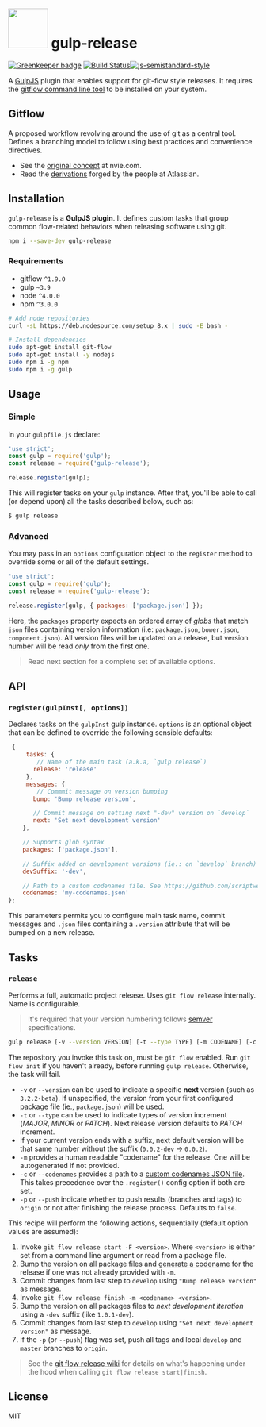 # <img src="https://www.dropbox.com/s/tbm0ulwypyfcppi/gulp-gitflow.png?raw=1" width="80" height="80"> gulp-release

[![Greenkeeper badge](https://badges.greenkeeper.io/nfantone/gulp-release.svg)](https://greenkeeper.io/)
[![Build Status](https://travis-ci.org/nfantone/gulp-release.svg?branch=develop)](https://travis-ci.org/nfantone/gulp-release)[![js-semistandard-style](https://img.shields.io/badge/code%20style-semistandard-brightgreen.svg?style=flat-square)](https://github.com/Flet/semistandard)

A [GulpJS](https://github.com/gulpjs) plugin that enables support for git-flow
style releases. It requires the
[gitflow command line tool](https://github.com/petervanderdoes/gitflow-avh) to
be installed on your system.

## Gitflow

A proposed workflow revolving around the use of git as a central tool. Defines a
branching model to follow using best practices and convenience directives.

* See the
  [original concept](http://nvie.com/posts/a-successful-git-branching-model/) at
  nvie.com.
* Read the
  [derivations](https://www.atlassian.com/git/tutorials/comparing-workflows/gitflow-workflow)
  forged by the people at Atlassian.

## Installation

`gulp-release` is a **GulpJS plugin**. It defines custom tasks that group common
flow-related behaviors when releasing software using git.

```sh
npm i --save-dev gulp-release
```

### Requirements

* gitflow `^1.9.0`
* gulp `~3.9`
* node `^4.0.0`
* npm `^3.0.0`

```sh
# Add node repositories
curl -sL https://deb.nodesource.com/setup_8.x | sudo -E bash -

# Install dependencies
sudo apt-get install git-flow
sudo apt-get install -y nodejs
sudo npm i -g npm
sudo npm i -g gulp
```

## Usage

### Simple

In your `gulpfile.js` declare:

```js
'use strict';
const gulp = require('gulp');
const release = require('gulp-release');

release.register(gulp);
```

This will register tasks on your `gulp` instance. After that, you'll be able to
call (or depend upon) all the tasks described below, such as:

```sh
$ gulp release
```

### Advanced

You may pass in an `options` configuration object to the `register` method to
override some or all of the default settings.

```js
'use strict';
const gulp = require('gulp');
const release = require('gulp-release');

release.register(gulp, { packages: ['package.json'] });
```

Here, the `packages` property expects an ordered array of _globs_ that match
`json` files containing version information (i.e: `package.json`, `bower.json`,
`component.json`). All version files will be updated on a release, but version
number will be read _only_ from the first one.

> Read next section for a complete set of available options.

## API

### `register(gulpInst[, options])`

Declares tasks on the `gulpInst` gulp instance. `options` is an optional object
that can be defined to override the following sensible defaults:

```js
 {
     tasks: {
        // Name of the main task (a.k.a, `gulp release`)
       release: 'release'
     },
     messages: {
        // Commmit message on version bumping
       bump: 'Bump release version',

       // Commit message on setting next "-dev" version on `develop`
       next: 'Set next development version'
    },

    // Supports glob syntax
    packages: ['package.json'],

    // Suffix added on development versions (ie.: on `develop` branch)
    devSuffix: '-dev',

    // Path to a custom codenames file. See https://github.com/scriptwerx/gulp-codename/blob/master/codenames.json
    codenames: 'my-codenames.json'
};
```

This parameters permits you to configure main task name, commit messages and
`.json` files containing a `.version` attribute that will be bumped on a new
release.

## Tasks

### `release`

Performs a full, automatic project release. Uses `git flow release` internally.
Name is configurable.

> It's required that your version numbering follows [semver](http://semver.org/)
> specifications.

```sh
gulp release [-v --version VERSION] [-t --type TYPE] [-m CODENAME] [-c --codenames PATH] [-p --push]
```

The repository you invoke this task on, must be `git flow` enabled. Run `git
flow init` if you haven't already, before running `gulp release`. Otherwise, the
task will fail.

* `-v` or `--version` can be used to indicate a specific **next** version (such
  as `3.2.2-beta`). If unspecified, the version from your first configured
  package file (ie., `package.json`) will be used.
* `-t` or `--type` can be used to indicate types of version increment (_MAJOR_,
  _MINOR_ or _PATCH_). Next release version defaults to _PATCH_ increment.
* If your current version ends with a suffix, next default version will be that
  same number without the suffix (`0.0.2-dev` -> `0.0.2`).
* `-m` provides a human readable "codename" for the release. One will be
  autogenerated if not provided.
* `-c` or `--codenames` provides a path to a
  [custom codenames JSON file](https://github.com/scriptwerx/gulp-codename#custom-options).
  This takes precedence over the `.register()` config option if both are set.
* `-p` or `--push` indicate whether to push results (branches and tags) to
  `origin` or not after finishing the release process. Defaults to `false`.

This recipe will perform the following actions, sequentially (default option
values are assumed):

1. Invoke `git flow release start -F <version>`. Where `<version>` is either set
   from a command line argument or read from a package file.
2. Bump the version on all package files and
   [generate a codename](https://www.npmjs.com/package/gulp-codename) for the
   release if one was not already provided with `-m`.
3. Commit changes from last step to `develop` using `"Bump release version"` as
   message.
4. Invoke `git flow release finish -m <codename> <version>`.
5. Bump the version on all packages files to _next development iteration_ using
   a `-dev` suffix (like `1.0.1-dev`).
6. Commit changes from last step to `develop` using `"Set next development
   version"` as message.
7. If the `-p` (or `--push`) flag was set, push all tags and local `develop` and
   `master` branches to `origin`.

> See the
> [git flow release wiki](https://github.com/petervanderdoes/gitflow-avh/wiki/Reference:-git-flow-release#reference----git-flow-release)
> for details on what's happening under the hood when calling `git flow release
> start|finish`.

## License

MIT
